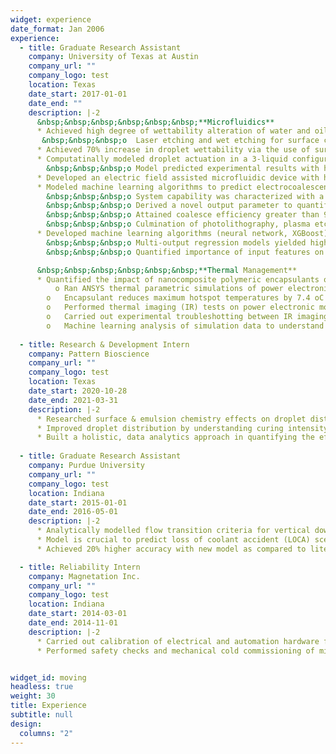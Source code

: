 ```yaml
---
widget: experience
date_format: Jan 2006
experience:
  - title: Graduate Research Assistant
    company: University of Texas at Austin
    company_url: ""
    company_logo: test
    location: Texas
    date_start: 2017-01-01
    date_end: ""
    description: |-2
      &nbsp;&nbsp;&nbsp;&nbsp;&nbsp;&nbsp;**Microfluidics**
      * Achieved high degree of wettability alteration of water and oil droplets via passive (surface engineering, surfactants) and active (electrowetting) techniques <br>
       &nbsp;&nbsp;&nbsp;o	Laser etching and wet etching for surface characterization 
      * Achieved 70% increase in droplet wettability via the use of surfactants and electrowetting
      * Computatinally modeled droplet actuation in a 3-liquid configuration under dielectrophoresis
        &nbsp;&nbsp;&nbsp;o	Model predicted experimental results with high accuracy (> 95%) based on electrohydrodynamic physics
      * Developed an electric field assisted microfluidic device with high capability in droplet coalescence and generation
      * Modeled machine learning algorithms to predict electrocoalescence & droplet generation efficiency of microfluidic device <br>
        &nbsp;&nbsp;&nbsp;o	System capability was characterized with a phase diagram consisting of derived dimensionless parameters
        &nbsp;&nbsp;&nbsp;o	Derived a novel output parameter to quantify the microfluidic device’s effectiveness
        &nbsp;&nbsp;&nbsp;o	Attained coalesce efficiency greater than 95%
        &nbsp;&nbsp;&nbsp;o	Culmination of photolithography, plasma etching, emulsion chemistry, surfactant wettability, dielectrophoresis and image processing techniques
      * Developed machine learning algorithms (neural network, XGBoost) to predict effectiveness of microfluidic device 
        &nbsp;&nbsp;&nbsp;o	Multi-output regression models yielded high prediction accuracy
        &nbsp;&nbsp;&nbsp;o	Quantified importance of input features on microfluidic effectiveness via Shapley Additive exPlanations

      &nbsp;&nbsp;&nbsp;&nbsp;&nbsp;&nbsp;**Thermal Management**
      * Quantified the impact of nanocomposite polymeric encapsulants on packaging of power electronics modules
          o	Ran ANSYS thermal parametric simulations of power electronic module through UT Austin’s supercomputer (TACC)
        o	Encapsulant reduces maximum hotspot temperatures by 7.4 oC (steady state) and 8.9 oC (transient)
        o	Performed thermal imaging (IR) tests on power electronic modules with liquid-cooled heatsink
        o	Carried out experimental troubleshotting between IR imaging and thermocouple readings
        o	Machine learning analysis of simulation data to understand thermal effect of nanocomposite encapsulants  
        
  - title: Research & Development Intern
    company: Pattern Bioscience
    company_url: ""
    company_logo: test
    location: Texas
    date_start: 2020-10-28
    date_end: 2021-03-31
    description: |-2     
      * Researched surface & emulsion chemistry effects on droplet distribution in microchannel cells
      * Improved droplet distribution by understanding curing intensity and thermal effects
      * Built a holistic, data analytics approach in quantifying the effects of surfactants on droplet emulsion stability   
    
  - title: Graduate Research Assistant
    company: Purdue University
    company_url: ""
    company_logo: test
    location: Indiana
    date_start: 2015-01-01
    date_end: 2016-05-01
    description: |-2
      * Analytically modelled flow transition criteria for vertical downward two-phase flow
      * Model is crucial to predict loss of coolant accident (LOCA) scenarios in high pressure nuclear power plants
      * Achieved 20% higher accuracy with new model as compared to literature    

  - title: Reliability Intern
    company: Magnetation Inc.
    company_url: ""
    company_logo: test
    location: Indiana
    date_start: 2014-03-01
    date_end: 2014-11-01
    description: |-2
      * Carried out calibration of electrical and automation hardware for a mining plant start-up
      * Performed safety checks and mechanical cold commissioning of mining plant


widget_id: moving
headless: true
weight: 30
title: Experience
subtitle: null
design:
  columns: "2"
---
```

